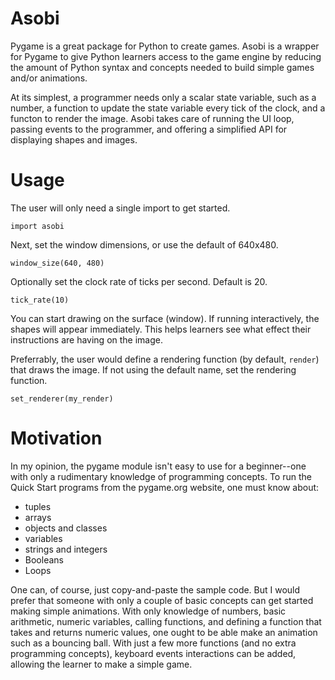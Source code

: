 # Asobi
Pygame is a great package for Python to create games. Asobi is a wrapper for Pygame to give
Python learners access to the game engine by reducing the amount of Python syntax
and concepts needed to build simple games and/or animations.

At its simplest, a programmer needs only a scalar state variable, such as a number,
a function to update the state variable every tick of the clock, and a functon to render
the image. Asobi takes care of running the UI loop, passing events to the programmer,
and offering a simplified API for displaying shapes and images.

# Usage
The user will only need a single import to get started.

    import asobi

Next, set the window dimensions, or use the default of 640x480.

    window_size(640, 480)

Optionally set the clock rate of ticks per second. Default is 20.

    tick_rate(10)

You can start drawing on the surface (window). If running interactively, the
shapes will appear immediately. This helps learners see what effect their
instructions are having on the image.

Preferrably, the user would define a rendering function (by default, `render`)
that draws the image. If not using the default name, set the rendering function.

    set_renderer(my_render)

# Motivation

In my opinion, the pygame module isn't easy to use for a beginner--one with only a
rudimentary knowledge of programming concepts. To run the Quick Start programs from
the pygame.org website, one must know about:

* tuples
* arrays
* objects and classes
* variables
* strings and integers
* Booleans
* Loops

One can, of course, just copy-and-paste the sample code. But I would prefer that
someone with only a couple of basic concepts can get started making simple animations.
With only knowledge of numbers, basic arithmetic,
numeric variables, calling functions, and defining a function that takes and returns
numeric values, one ought to be able make an animation such as a bouncing ball.
With just a few more functions (and no extra programming concepts), keyboard events
interactions can be added, allowing the learner to make a simple game.